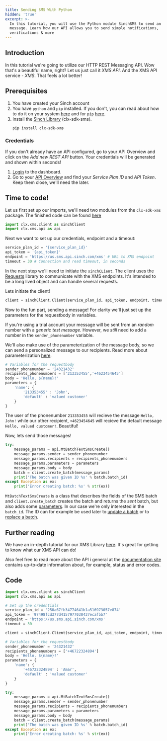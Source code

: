 ```yaml
---
title: Sending SMS With Python
hidden: 'true'
excerpt: >-
  In this tutorial, you will use the Python module SinchSMS to send an SMS
  message. Learn how our API allows you to send simple notifications,
  verifications & more
---
```


## Introduction

In this tutorial we're going to utilize our HTTP REST Messaging API. Wow that's a beautiful name, right? Let us just call it *XMS API*. And the XMS API service - *XMS*. That feels a lot better!

## Prerequisites

1. You have created your Sinch account
2. You have `python` and `pip` installed. If you don't, you can read about how to do it on your system [here](https://www.python.org/downloads/) and for `pip` [here](https://pip.pypa.io/en/stable/installing/).
3. Install the [Sinch Library](https://pypi.org/project/clx-sdk-xms/) (clx-sdk-sms).
    ```bash
    pip install clx-sdk-xms
    ```

### Credentials

If you don't already have an API configured, go to your API Overview and click on the *Add new REST API* button. Your credentials will be generated and shown within seconds!

1. [Login](https://dashboard.sinch.com/login) to the dashboard.
2. Go to your [API Overview](https://dashboard.sinch.com/sms/api/rest) and find your *Service Plan ID* and *API Token*. Keep them close, we'll need the later.

## Time to code!

Let us first set up our imports, we'll need two modules from the `clx-sdk-xms` package. The finished code can be found [here](doc:seding-sms-with-python-xms#section-code)

```python
import clx.xms.client as sinchClient
import clx.xms.api as api
```

Next we want to set up our credentials, endpoint and a timeout:

```python
service_plan_id = '{service_plan_id}'
api_token = '{api_token}'
endpoint = 'https://us.sms.api.sinch.com/xms' # URL to XMS endpoint
timeout = 30 # Connection and read timeout, in seconds
```

In the next step we'll need to initiate the `sinchCLient`. The client uses the [Requests](https://requests.readthedocs.io/en/master/) library to communicate with the XMS endpoints. It's intended to be a long lived object and can handle several requests.

Lets initiate the client!

```python
client = sinchClient.Client(service_plan_id, api_token, endpoint, timeout)
```

Now to the fun part, sending a message! For clarity we'll just set up the parameters for the requestbody in variables.

If you're using a trial account your message will be sent from an *random* number with a *generic test message*. However, we *still* need to add a number in the `sender_phonenumber` variable.

We'll also make use of the parameterization of the message body, so we can send a personalized message to our recipients. Read more about parameterization [here](doc:sms-rest#section-parameterization).

```python
# Variables for the requestbody
sender_phonenumber = '24321432'
recipients_phonenumbers = ['213353455','+4623454645']
body = 'Hello, ${name}!'
parameters = {
    'name': {
        '213353455' : 'John',
        'default' : 'valued customer'
    }
}
```

The user of the phonenumber `213353455` will recieve the message `Hello, John!` while our other recipient, `+4623454645` will recieve the default message `Hello, valued customer!`. Beautiful!

Now, lets send those messages!

```python
try:
    message_params = api.MtBatchTextSmsCreate()
    message_params.sender = sender_phonenumber
    message_params.recipients = recipients_phonenumbers
    message_params.parameters = parameters
    message_params.body = body
    batch = client.create_batch(message_params)
    print('The batch was given ID %s' % batch.batch_id)
except Exception as ex:
    print('Error creating batch: %s' % str(ex))
```

`MtBatchTextSmsCreate` is a class that describes the fields of the SMS batch and `client.create_batch` creates the batch and returns the *sent* batch, but also adds some [parameters](doc:sms-rest#section-response). In our case we're only interested in the `batch_id`. The ID can for example be used later to [update a batch](doc:sms-rest#section-update-a-batch-message) or to [replace a batch](doc:sms-rest#section-replace-a-batch).

## Further reading

We have an in-depth tutorial for our XMS Library [here](https://clxcommunications.github.io/sdk-xms-python/tutorial.html). It's great for getting to know what our XMS API can do!

Also feel free to read more about the API i general at the [documentation site](doc:sms-rest) contains up-to-date information about, for example, status and error codes.


## Code

```python
import clx.xms.client as sinchClient
import clx.xms.api as api

# Set up the credentials
service_plan_id = '250a67fb34774641b1a516973057e874'
api_token = '97498fcd377d4157977030437ecafbb7'
endpoint = 'https://us.sms.api.sinch.com/xms'
timeout = 30

client = sinchClient.Client(service_plan_id, api_token, endpoint, timeout)

# Variables for the requestbody
sender_phonenumber = '24321432'
recipients_phonenumbers = ['+46722324894']
body = 'Hello, ${name}!'
parameters = {
    'name': {
        '+46722324894' : 'Amar',
        'default' : 'valued customer'
    }
}

try:
    message_params = api.MtBatchTextSmsCreate()
    message_params.sender = sender_phonenumber
    message_params.recipients = recipients_phonenumbers
    message_params.parameters = parameters
    message_params.body = body
    batch = client.create_batch(message_params)
    print('The batch was given ID %s' % batch.batch_id)
except Exception as ex:
    print('Error creating batch: %s' % str(ex))
```
